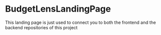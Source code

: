 # BudgetLensLandingPage
This landing page is just used to connect you to both the frontend and the backend repositories of this project

